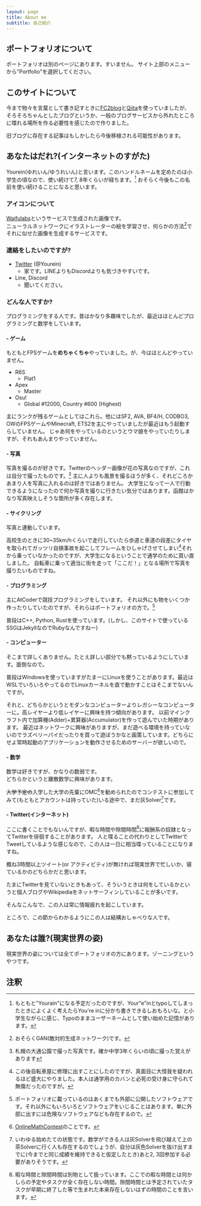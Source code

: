 ```yaml
---
layout: page
title: About me
subtitle: 自己紹介
---
```


## ポートフォリオについて

ポートフォリオは別のページにあります。すいません。
サイト上部のメニューから"Portfolio"を選択してください。

## このサイトについて

今まで物々を言葉として書き記すときに[FC2blog](http://youreingaming.blog.fc2.com)と[Qiita](https://qiita.com/Yourein)を使っていましたが、そろそろちゃんとしたブログというか、一般のブログサービスから外れたところに喋れる場所を作る必要性を感じたので作りました。

旧ブログに存在する記事はもしかしたら今後移植される可能性があります。

## あなたはだれ?(インターネットのすがた)

Yourein(ゆれいん/ゆうれいん)と言います。このハンドルネームを定めたのは小学生の頃なので、使い続けて7, 8年くらいが経ちます。[^1]
おそらく今後もこの名前を使い続けることになると思います。

### アイコンについて

[Waifulabs](https://waifulabs.com)というサービスで生成された画像です。\
ニューラルネットワークにイラストレーターの絵を学習させ、何らかの方法[^8]でそれに似せた画像を生成するサービスです。

### 連絡をしたいのですが?

- [Twitter](https://twitter.com/Yourein1) (@Yourein)
  - 家です。LINEよりもDiscordよりも気づきやすいです。
- Line, Discord
  - 聞いてください。

### どんな人ですか?

プログラミングをする人です。昔はかなり多趣味でしたが、最近はほとんどプログラミングと数学をしています。

#### - ゲーム

もともとFPSゲームを**めちゃくちゃ**やっていました。が、今はほとんどやっていません。

- R6S
  - Plat1
- Apex
  - Master
- Osu!
  - Global #12000, Country #600 (Highest)

主にランクが残るゲームとしてはこれら。他にはSF2, AVA, BF4/H, CODBO3, OWのFPSゲームやMinecraft, ETS2を主にやっていましたが最近はもう起動すらしていません。
じゃあ何をやっているのというとウマ娘をやっていたりしますが、それもあんまりやっていません。

#### - 写真

写真を撮るのが好きです。Twitterのヘッダー画像が花の写真なのですが、これは自分で撮ったものです。[^2]
主に人よりも風景を撮るほうが多く、それどころかあまり人を写真に入れるのは好きではありません。
大学生になって一人で行動できるようになったので何か写真を撮りに行きたい気分ではあります。函館はかなり写真映えしそうな箇所が多く存在します。

#### - サイクリング

写真と連動しています。

高校生のときに30~35km/hくらいで走行していたら歩道と車道の段差にタイヤを取られてガッツリ自損事故を起こしてフレームをひしゃげさせてしまい[^3]それから乗っていなかったのですが、大学生になるということで通学のために買い直しました。
自転車に乗って適当に街を走って「ここだ！」となる場所で写真を撮りたいものですね。

#### - プログラミング

主にAtCoderで競技プログラミングをしています。
それ以外にも物をいくつか作ったりしていたのですが、それらはポートフォリオの方で。[^7]

普段はC++, Python, Rustを使っています。(しかし、このサイトで使っているSSGはJekyllなのでRubyなんですねー)

#### - コンピューター

そこまで詳しくありません。たとえ詳しい部分でも黙っているようにしています。面倒なので。

普段はWindowsを使っていますがたまーにLinuxを使うことがあります。最近はWSLでいろいろやってるのでLinuxカーネルを直で動かすことはそこまでないんですが。

それと、どちらかというとモダンなコンピューターよりレガシーなコンピューターに。高レイヤーより低レイヤーに興味を持つ傾向があります。
以前マインクラフト内で加算機(Adder)+累算器(Accumulator)を作って遊んでいた時期があります。
最近はネットワークに興味がありますが、まだ遊べる環境を持っていないのでラズベリーパイだったりを買って遊ぼうかなと画策しています。どちらにせよ常時起動のアプリケーションを動作させるためのサーバーが欲しいので。

#### - 数学

数学は好きですが、かなりの数弱です。\
どちらかというと離散数学に興味があります。

~~入学予定の~~入学した大学の先輩にOMC[^4]を勧められたのでコンテストに参加してみて(もともとアカウントは持っていた)いる途中で、まだ灰Solver[^5]です。

#### - Twitter(インターネット)

ここに書くことでもないんですが、暇な時間や隙間時間[^6]に報酬系の奴隷となってTwitterを徘徊することがあります。
人と喋ることの代わりとしてTwitterでTweetしているような感じなので、この人は一日に相当喋っていることになりますね。

概ね3時間以上ツイート(or アクティビティ)が無ければ現実世界で忙しいか、寝ているかのどちらかだと思います。

たまにTwitterを見ていないときもあって、そういうときは何をしているかというと個人ブログやWikipediaをネットサーフィンしていることが多いです。

そんなこんなで、この人は常に情報疲れを起こしています。

ところで、この節からわかるようにこの人は結構おしゃべりな人です。

## あなたは誰?(現実世界の姿)

現実世界の姿については全てポートフォリオの方にあります。ゾーニングというやつです。

## 注釈

[^1]: もともと"Yourain"になる予定だったのですが、Your"e"inとtypoしてしまったときによくよく考えたらYou're inに分かち書きできるしおもろいな。と小学生ながらに感じ、Typoのままユーザーネームとして使い始めた記憶があります。

[^2]: 札幌の大通公園で撮った写真です。確か中学3年くらいの頃に撮った覚えがあります

[^3]: この後自転車屋に修理に出すことにしたのですが、真面目に大怪我を疑われるほど盛大にやりました。本人は通学用のカバンと必死の受け身に守られて無傷だったのですが。

[^4]: [OnlineMathContest](https://onlinemathcontest.com)のことです。

[^5]: いわゆる始めたての状態です。数学ができる人は灰Solverを飛び越えて上の茶Solverに行く人も存在するのでしょうが、自分は灰色Solverを抜け出すまでに(今までと同じ成績を維持できると仮定したとき)あと2, 3回参加する必要がありそうです。

[^6]: 暇な時間と隙間時間は別物として扱っています。ここでの暇な時間とは何かしらの予定やタスクが全く存在しない時間。隙間時間とは予定されていたタスクが早期に終了した等で生まれた本来存在しないはずの時間のことを言います。

[^7]: ポートフォリオに載っているのはあくまでも外部に公開したソフトウェアです。それ以外にもいろいろとソフトウェアをいじることはあります。単に外部に出すには危険なソフトウェアなども存在するので。

[^8]: おそらくGAN(敵対的生成ネットワーク)です。